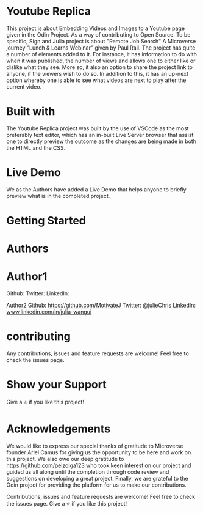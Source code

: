 # Youtube Replica
This project is about Embedding Videos and Images to a Youtube page given in the Odin Project. As a way of contributing to Open Source. To be specific, Sign and Julia project is about "Remote Job Search" A Microverse journey "Lunch & Learns Webinar" given by Paul Rail. The project has quite a number of elements added to it. For instance, it has information to do with when it was published, the number of views and allows one to either like or dislike what they see. More so, it also an option to share the project link to anyone, if the viewers wish to do so. In addition to this, it has an up-next option whereby one is able to see what videos are next to play after the current video.
# Built with
The Youtube Replica project was built by the use of VSCode as the most preferably text editor, which has an in-built Live Server browser that assist one to directly preview the outcome as the changes are being made in both the HTML and the CSS.
# Live Demo
We as the Authors have added a Live Demo that helps anyone to briefly preview what is in the completed project.
# Getting Started

# Authors
# Author1
Github: 
Twitter:
LinkedIn:

Author2
Github:   https://github.com/MotivateJ
Twitter:  @julieChris
LinkedIn: www.linkedin.com/in/julia-wangui
# contributing
Any contributions, issues and feature requests are welcome!
Feel free to check the issues page.
# Show your Support
Give a ⭐️ if you like this project!
# Acknowledgements
We would like to express our special thanks of gratitude to Microverse founder Ariel Camus for giving us the opportunity to be here and work on this project. We also owe our deep gratitude to https://github.com/pelzolga123 who took keen interest on our project and guided us all along until the completion through code review and suggestions on developing a great project. Finally, we are grateful to the Odin project for providing the platform for us to make our contributions.



Contributions, issues and feature requests are welcome!
Feel free to check the issues page.
Give a ⭐️ if you like this project!
